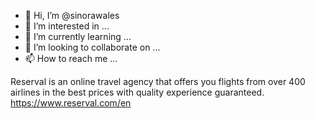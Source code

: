 - 👋 Hi, I’m @sinorawales
- 👀 I’m interested in ...
- 🌱 I’m currently learning ...
- 💞️ I’m looking to collaborate on ...
- 📫 How to reach me ...

<!---
sinorawales/sinorawales is a ✨ special ✨ repository because its `README.md` (this file) appears on your GitHub profile.
You can click the Preview link to take a look at your changes.
---> 
Reserval is an online travel agency that offers you flights from over 400 airlines in the best prices with quality experience guaranteed. 
https://www.reserval.com/en
